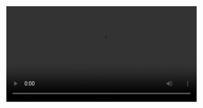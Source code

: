 
<video width="100%" controls controlslist="nodownload nofullscreen noremoteplayback" disablePictureInPicture>
  <source src="https://api.keepwork.com/ts-storage/siteFiles/13736/raw#11深海奇妙夜11435-1.webm" type="video/webm" />
  <source src="https://api.keepwork.com/ts-storage/siteFiles/13737/raw#11深海奇妙夜11435（原版）.mp4" type="video/mp4" />
 
  你的浏览器不支持播放
</video>
<style>
video::-webkit-media-controls-fullscreen-button { display: none; } 
</style>